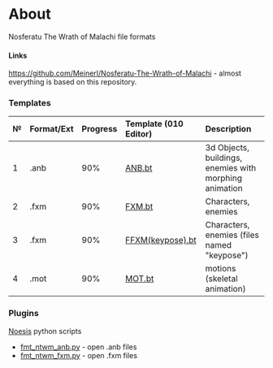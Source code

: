 # About
Nosferatu The Wrath of Malachi file formats

#### Links
https://github.com/MeinerI/Nosferatu-The-Wrath-of-Malachi - almost everything is based on this repository.

### Templates
| №   | Format/Ext | Progress | Template (010 Editor) | Description |
| :-- | :-------- | :------ | :------- | :--   |
| 1   | .anb | 90% |  [ANB.bt](https://github.com/AlexKimov/ntwm-file-formats/blob/master/templates/ANB.bt)  | 3d Objects, buildings, enemies with morphing animation |
| 2   | .fxm | 90% |  [FXM.bt](https://github.com/AlexKimov/ntwm-file-formats/blob/master/templates/FXM.bt)  | Characters, enemies |
| 3   | .fxm | 90% |  [FFXM(keypose).bt](https://github.com/AlexKimov/ntwm-file-formats/blob/master/templates/FXM(keypose).bt)  | Characters, enemies (files named "keypose") |
| 4   |  .mot | 90% |  [MOT.bt](https://github.com/AlexKimov/ntwm-file-formats/blob/master/templates/010Editor/MOT.bt)  | motions (skeletal animation)  |

### Plugins
[Noesis](https://richwhitehouse.com/index.php?content=inc_projects.php) python scripts 
* [fmt_ntwm_anb.py](https://github.com/AlexKimov/ntwm-file-formats/blob/master/plugins/noesis/fmt_ntwm_anb.py) - open .anb files
* [fmt_ntwm_fxm.py](https://github.com/AlexKimov/ntwm-file-formats/blob/master/plugins/noesis/fmt_ntwm_fxm.py) - open .fxm files


